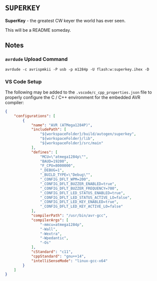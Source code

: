 # `SUPERKEY`

**SuperKey** - the greatest CW keyer the world has ever seen.

This will be a README someday.

## Notes

### `avrdude` Upload Command

```
avrdude -c avrispmkii -P usb -p m1284p -U flash:w:superkey.ihex -D
```

### VS Code Setup

The following may be added to the `.vscode/c_cpp_properties.json` file to properly configure the C / C++ environment for
the embedded AVR compiler:

```json
{
    "configurations": [
        {
            "name": "AVR (ATMega1284P)",
            "includePath": [
                "${workspaceFolder}/build/autogen/superkey",
                "${workspaceFolder}/lib",
                "${workspaceFolder}/src/main"
            ],
            "defines": [
                "MCU=\"atmega1284p\"",
                "BAUD=19200",
                "F_CPU=8000000",
                "_DEBUG=1",
                "_BUILD_TYPE=\"Debug\"",
                "_CONFIG_DFLT_WPM=200",
                "_CONFIG_DFLT_BUZZER_ENABLED=true",
                "_CONFIG_DFLT_BUZZER_FREQUENCY=700",
                "_CONFIG_DFLT_LED_STATUS_ENABLED=true",
                "_CONFIG_DFLT_LED_STATUS_ACTIVE_LO=false",
                "_CONFIG_DFLT_LED_KEY_ENABLED=true",
                "_CONFIG_DFLT_LED_KEY_ACTIVE_LO=false"
            ],
            "compilerPath": "/usr/bin/avr-gcc",
            "compilerArgs": [
                "-mmcu=atmega1284p",
                "-Wall",
                "-Wextra",
                "-Wpedantic",
                "-Os"
            ],
            "cStandard": "c11",
            "cppStandard": "gnu++14",
            "intelliSenseMode": "linux-gcc-x64"
        }
    ]
}
```

